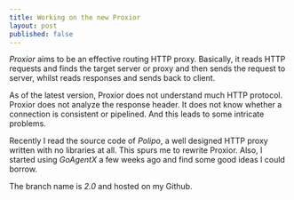 ```yaml
---
title: Working on the new Proxior
layout: post
published: false
---
```


*Proxior* aims to be an effective routing HTTP proxy. Basically, it reads HTTP requests and finds the target server or proxy and then sends the request to server, whilst reads responses and sends back to client.

As of the latest version, Proxior does not understand much HTTP protocol. Proxior does not analyze the response header. It does not know whether a connection is consistent or pipelined. And this leads to some intricate problems.

Recently I read the source code of *Polipo*, a well designed HTTP proxy written with no libraries at all. This spurs me to rewrite Proxior. Also, I started using *GoAgentX* a few weeks ago and find some good ideas I could borrow.

The branch name is *2.0* and hosted on my Github.

